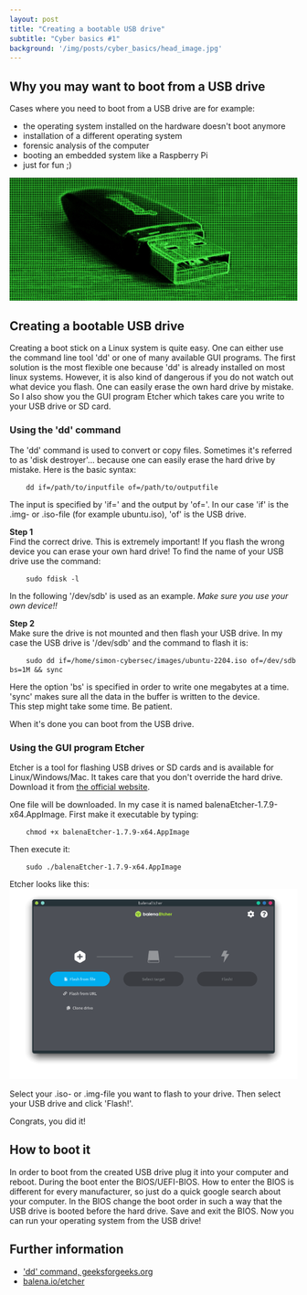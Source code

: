 ```yaml
---
layout: post
title: "Creating a bootable USB drive"
subtitle: "Cyber basics #1"
background: '/img/posts/cyber_basics/head_image.jpg'
---
```


## Why you may want to boot from a USB drive
Cases where you need to boot from a USB drive are for example:
- the operating system installed on the hardware doesn't boot anymore
- installation of a different operating system
- forensic analysis of the computer
- booting an embedded system like a Raspberry Pi
- just for fun ;)   

![picture-usb-stick](/img/posts/cyber_basics/usb_stick_green.jpg)


## Creating a bootable USB drive

Creating a boot stick on a Linux system is quite easy. One can either use the command line tool 'dd' or one of many available GUI programs.
The first solution is the most flexible one because 'dd' is already installed on most linux systems. However, it is also kind of dangerous if you do not watch out what device you flash. One can easily erase the own hard drive by mistake. So I also show you the GUI program Etcher which takes care you write to your USB drive or SD card.  

### Using the 'dd' command

The 'dd' command is used to convert or copy files. Sometimes it's referred to as 'disk destroyer'... because one can easily erase the hard drive by mistake. Here is the basic syntax:

        dd if=/path/to/inputfile of=/path/to/outputfile  

The input is specified by 'if=' and the output by 'of='. In our case 'if' is the .img- or .iso-file (for example ubuntu.iso), 'of' is the USB drive.  

**Step 1**  
Find the correct drive. This is extremely important! If you flash the wrong device you can erase your own hard drive! To find the name of your USB drive use the command:

        sudo fdisk -l

In the following '/dev/sdb' is used as an example. *Make sure you use your own device!!*

**Step 2**  
Make sure the drive is not mounted and then flash your USB drive. In my case the USB drive is '/dev/sdb' and the command to flash it is:

        sudo dd if=/home/simon-cybersec/images/ubuntu-2204.iso of=/dev/sdb bs=1M && sync

Here the option 'bs' is specified in order to write one megabytes at a time. 'sync' makes sure all the data in the buffer is written to the device.  
This step might take some time. Be patient.  

When it's done you can boot from the USB drive.
 

### Using the GUI program Etcher

Etcher is a tool for flashing USB drives or SD cards and is available for Linux/Windows/Mac. It takes care that you don't override the hard drive. Download it from [the official website](https://www.balena.io/etcher/).  

One file will be downloaded. In my case it is named balenaEtcher-1.7.9-x64.AppImage. First make it executable by typing:  

        chmod +x balenaEtcher-1.7.9-x64.AppImage

Then execute it:

        sudo ./balenaEtcher-1.7.9-x64.AppImage

Etcher looks like this:
![picture-etcher](/img/posts/cyber_basics/etcher.png)

Select your .iso- or .img-file you want to flash to your drive. Then select your USB drive and click 'Flash!'.  

Congrats, you did it!

## How to boot it

In order to boot from the created USB drive plug it into your computer and reboot. During the boot enter the BIOS/UEFI-BIOS. How to enter the BIOS is different for every manufacturer, so just do a quick google search about your computer. In the BIOS change the boot order in such a way that the USB drive is booted before the hard drive. Save and exit the BIOS. Now you can run your operating system from the USB drive!

## Further information
- ['dd' command, geeksforgeeks.org](https://www.geeksforgeeks.org/dd-command-linux/)
- [balena.io/etcher](https://www.balena.io/etcher/)